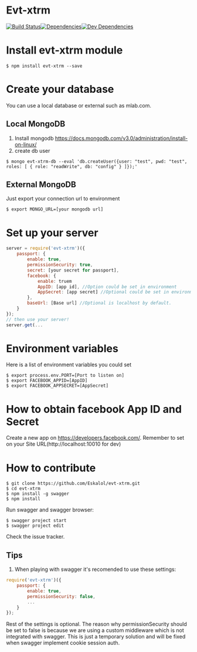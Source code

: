 Evt-xtrm
============
[![Build Status](https://travis-ci.org/Eskalol/evt-xtrm.svg?branch=master)](https://travis-ci.org/Eskalol/evt-xtrm)[![Dependencies](https://david-dm.org/Eskalol/evt-xtrm.svg)](https://david-dm.org/Eskalol/evt-xtrm)[![Dev Dependencies](https://david-dm.org/Eskalol/evt-xtrm/dev-status.svg)](https://david-dm.org/Eskalol/evt-xtrm?type=dev)


# Install evt-xtrm module
```{r, engine='bash', count_lines}
$ npm install evt-xtrm --save
```
# Create your database
You can use a local database or external such as mlab.com.

## Local MongoDB
1. Install mongodb https://docs.mongodb.com/v3.0/administration/install-on-linux/
2. create db user
```{r, engine='bash', count_lines}
$ mongo evt-xtrm-db --eval 'db.createUser({user: "test", pwd: "test", roles: [ { role: "readWrite", db: "config" } ]});'
```

## External MongoDB
Just export your connection url to environment
```{r, engine='bash', count_lines}
$ export MONGO_URL=[your mongodb url]
```
# Set up your server
```js
server = require('evt-xtrm')({
	passport: {
		enable: true,
		permissionSecurity: true,
		secret: [your secret for passport],
		facebook: {
			enable: truem
			AppID: [app id], //Option could be set in environment
			AppSecret: [app secret] //Optional could be set in environment
		},
		baseUrl: [Base url] //Optional is localhost by default.
	}
});
// then use your server!
server.get(...
```

# Environment variables
Here is a list of environment variables you could set
```{r, engine='bash', count_lines}
$ export process.env.PORT=[Port to listen on]
$ export FACEBOOK_APPID=[AppID]
$ export FACEBOOK_APPSECRET=[AppSecret]
```
# How to obtain facebook App ID and Secret
Create a new app on https://developers.facebook.com/.
Remember to set on your Site URL(http://localhost:10010 for dev)


How to contribute
====================
```{r, engine='bash', count_lines}
$ git clone https://github.com/Eskalol/evt-xtrm.git
$ cd evt-xtrm
$ npm install -g swagger
$ npm install
```

Run swagger and swagger browser:
```{r, engine='bash', count_lines}
$ swagger project start
$ swagger project edit
```
Check the issue tracker.

## Tips
1. When playing with swagger it's recomended to use these settings:
```js
require('evt-xtrm')({
	passport: {
		enable: true,
		permissionSecurity: false,
		...
	}
});

```
Rest of the settings is optional. The reason why permissionSecurity should be set to false is because we are using a custom middleware which is not integrated with swagger. This is just a temporary solution and will be fixed when swagger implement cookie session auth.
